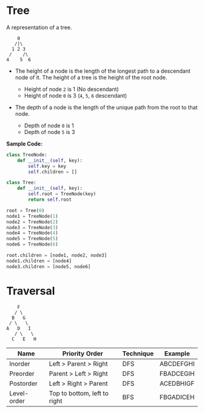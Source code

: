 # Tree
A representation of a tree.
```
    0
   /|\
  1 2 3
 /    /\
4    5  6
```
- The height of a node is the length of the longest path to a descendant node of it. The height of a tree is the height of the root node.
  - Height of node `2` is 1 (No descendant)
  - Height of node `0` is 3 (`4`, `5`, `6` descendant)

- The depth of a node is the length of the unique path from the root to that node.
  - Depth of node `0` is 1
  - Depth of node `5` is 3
 
**Sample Code:**
```python
class TreeNode:
    def __init__(self, key):
        self.key = key
        self.children = []

class Tree:
    def __init__(self, key):
        self.root = TreeNode(key)
        return self.root

root = Tree(0)
node1 = TreeNode(1)
node2 = TreeNode(2)
node3 = TreeNode(3)
node4 = TreeNode(4)
node5 = TreeNode(5)
node6 = TreeNode(6)

root.children = [node1, node2, node3]
node1.children = [node4]
node3.children = [node5, node6]
```

# Traversal
```
    F
   / \
  B   G
 / \   \
A   D   I
   / \   \
  C   E   H
```
| Name         | Priority Order       | Technique | Example    |
|--------------|----------------------|-----------|------------|
| Inorder      | Left > Parent > Right| DFS       | ABCDEFGHI  |
| Preorder     | Parent > Left > Right| DFS       | FBADCEGIH  |
| Postorder    | Left > Right > Parent| DFS       | ACEDBHIGF  |
| Level-order  | Top to bottom, left to right | BFS | FBGADICEH |
